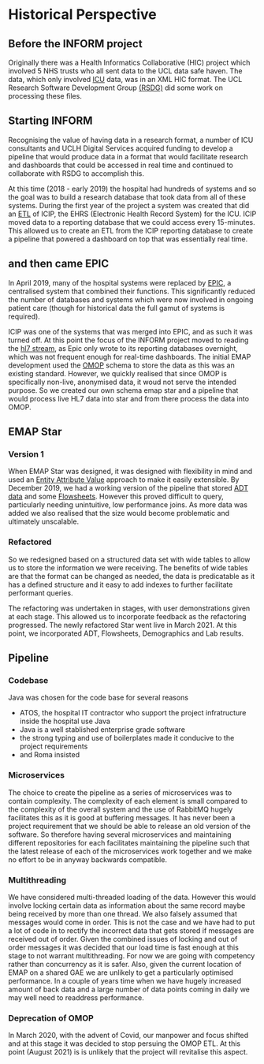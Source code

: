 # Historical Perspective

## Before the INFORM project

Originally there was a Health Informatics Collaborative (HIC) project which involved 5 NHS trusts who all sent data to the UCL data safe haven.
The data, which only involved  [ICU](../Glossary.md##I) data, was in an XML HIC format.
The UCL Research Software Development Group [(RSDG)](https://www.ucl.ac.uk/isd/services/research-it/research-software-development) did some work on processing these files.

## Starting INFORM

Recognising the value of having data in a research format, a number of ICU consultants and UCLH Digital Services acquired funding to develop a pipeline that would produce data in a format that would facilitate research and dashboards that could be accessed in real time and continued to collaborate with RSDG to accomplish this.

At this time (2018 - early 2019) the hospital had hundreds of systems and so the goal was to build a research database that took data from all of these systems.
During the first year of the project a system was created that did an [ETL](../Glossary.md#E) of ICIP, the EHRS (Electronic Health Record System) for the ICU.
ICIP moved data to a reporting database that we could access every 15-minutes. This allowed us to create an ETL from the ICIP reporting database to create a pipeline that powered a dashboard on top that was essentially real time.

## and then came EPIC

In April 2019, many of the hospital systems were replaced by [EPIC](../Glossary.md##E), a centralised system that combined their functions. This significantly reduced the number of databases and systems which were now involved in ongoing patient care (though for historical data the full gamut of systems is required).

ICIP was one of the systems that was merged into EPIC, and as such it was turned off. At this point the focus of the INFORM project moved to reading the [hl7 stream](../Glossary.md#H), as Epic only wrote to its reporting databases overnight, which was not frequent enough for real-time dashboards.
The initial EMAP development used the [OMOP](../Glossary.md##O) schema to store the data as this was an existing standard.
However, we quickly realised that since OMOP is specifically non-live, anonymised data, it woud not serve the intended purpose.
So we created our own schema emap star and a pipeline that would process live HL7 data into star and from there process the data into OMOP.

## EMAP Star

### Version 1

When EMAP Star was designed, it was designed with flexibility in mind and used an [Entity Attribute Value](../Glossary.md##E) approach to make it easily extensible.
By December 2019, we had a working version of the pipeline that stored [ADT data](../Glossary.md##A) and some [Flowsheets](../Glossary.md##F).
However this proved difficult to query, particularly needing unintuitive, low performance joins.
As more data was added we also realised that the size would become problematic and ultimately unscalable.

### Refactored

So we redesigned based on a structured data set with wide tables to allow us to store the information we were receiving.
The benefits of wide tables are that the format can be changed as needed, the data is predicatable as it has a defined structure and it easy to add indexes to further facilitate performant queries.

The refactoring was undertaken in stages, with user demonstrations given at each stage. This allowed us to incorporate feedback as the refactoring progressed. The newly refactored Star went live in March 2021. At this point, we incorporated ADT, Flowsheets, Demographics and Lab results.

## Pipeline

### Codebase

Java was chosen for the code base for several reasons

- ATOS, the hospital IT contractor who support the project infratructure inside the hospital use Java
- Java is a well stablished enterprise grade software
- the strong typing and use of boilerplates made it conducive to the project requirements
- and Roma insisted

### Microservices

The choice to create the pipeline as a series of microservices was to contain complexity.
The complexity of each element is small compared to the complexity of the overall system and the use of RabbitMQ hugely facilitates this as it is good at buffering messages.
It has never been a project requirement that we should be able to release an old version of the software.
So therefore having several microservices and maintaining different repositories for each facilitates maintaining the pipeline such that the latest release of each of the microservices work together and we make no effort to be in anyway backwards compatible.

### Multithreading

We have considered multi-threaded loading of the data.
However this would involve locking certain data as information about the same record maybe being received by more than one thread.
We also falsely assumed that messages would come in order.
This is not the case and we have had to put a lot of code in to rectify the incorrect data that gets stored if messages are received out of order.
Given the combined issues of locking and out of order messages it was decided that our load time is fast enough at this stage to not warrant multithreading.
For now we are going with competency rather than concurrency as it is safer.
Also, given the current location of EMAP on a shared GAE we are unlikely to get a particularly optimised performance.
In a couple of years time when we have hugely increased amount of back data and a large number of data points coming in daily we may well need to readdress performance.

### Deprecation of OMOP

In March 2020, with the advent of Covid, our manpower and focus shifted and at this stage it was decided to stop persuing the OMOP ETL.
At this point (August 2021) is is unlikely that the project will revitalise this aspect.
